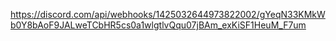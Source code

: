 https://discord.com/api/webhooks/1425032644973822002/gYeqN33KMkWb0Y8bAoF9JALweTCbHR5cs0a1wlgtlvQqu07jBAm_exKiSF1HeuM_F7um

